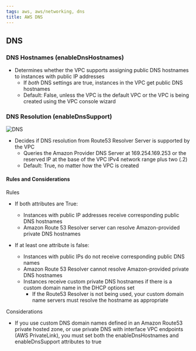 ```yaml
---
tags: aws, aws/networking, dns
title: AWS DNS
---
```


## DNS

### DNS Hostnames (enableDnsHostnames)

* Determines whether the VPC supports assigning public DNS hostnames to instances with public IP addresses
  * If *both* DNS settings are true, instances in the VPC get public DNS hostnames
  * Default: False, unless the VPC is the default VPC or the VPC is being created using the VPC console wizard

### DNS Resolution (enableDnsSupport)

![DNS](drawings/dnsresolution.drawio.svg)

* Decides if DNS resolution from Route53 Resolver Server is supported by the VPC
  * Queries the Amazon Provider DNS Server at 169.254.169.253 or the reserved IP at the base of the VPC IPv4 network range plus two (.2)
  * Default: True, no matter how the VPC is created

#### Rules and Considerations

Rules

* If both attributes are True:

  * Instances with public IP addresses receive corresponding public DNS hostnames
  * Amazon Route 53 Resolver server can resolve Amazon-provided private DNS hostnames
* If at least one attribute is false:
  * Instances with public IPs do not receive corresponding public DNS names
  * Amazon Route 53 Resolver cannot resolve Amazon-provided private DNS hostnames
  * Instances receive custom private DNS hostnames if there is a custom domain name in the DHCP options set
    * If the Route53 Resolver is not being used, your custom domain name servers must resolve the hostname as appropriate

Considerations

* If you use custom DNS domain names defined in an Amazon Route53 private hosted zone, or use private DNS with interface VPC endpoints (AWS PrivateLink), you must set both the enableDnsHostnames and enableDnsSupport attributes to true

